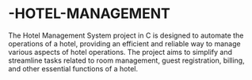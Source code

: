 # -HOTEL-MANAGEMENT
The Hotel Management System project in C is designed to automate the operations of a hotel, providing an efficient and reliable way to manage various aspects of hotel operations. The project aims to simplify and streamline tasks related to room management, guest registration, billing, and other essential functions of a hotel.
